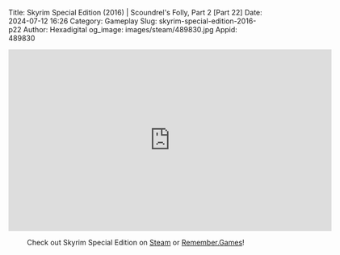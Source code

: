 Title: Skyrim Special Edition (2016) | Scoundrel's Folly, Part 2 [Part 22]
Date: 2024-07-12 16:26
Category: Gameplay
Slug: skyrim-special-edition-2016-p22
Author: Hexadigital
og_image: images/steam/489830.jpg
Appid: 489830

<center><iframe src="https://www.youtube.com/embed/YlSZmH6Sco0?feature=oembed" allow="accelerometer; autoplay; encrypted-media; gyroscope; picture-in-picture" width="640" height="360" frameborder="0"></iframe>

Check out Skyrim Special Edition on [Steam](https://store.steampowered.com/app/489830/?curator_clanid=34633900) or [Remember.Games](https://remember.games/game/164/the-elder-scrolls-v-skyrim-special-edition/)!</center>